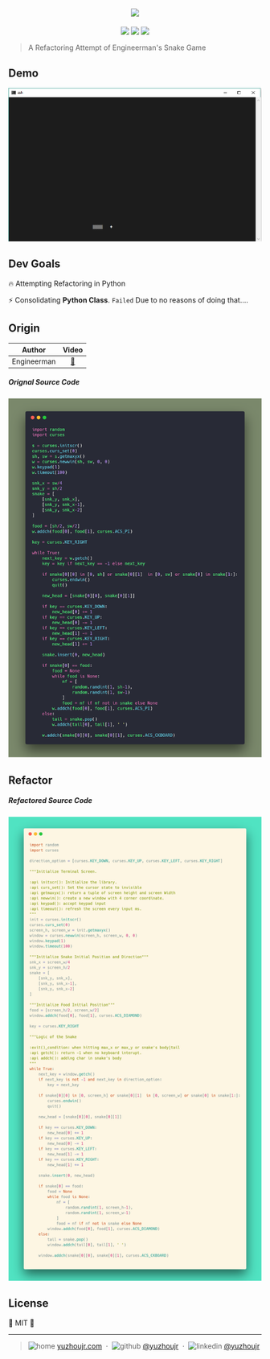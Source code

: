<h3 style="text-align:center;font-weight: 300;" align="center">
  <img src="http://yuzhoujr.com/logo/snake.jpeg" width="250px">
</h3>

<p align="center">
  <img src="https://img.shields.io/badge/license-MIT-yellow.svg?style=flat-square">
  <img src="https://img.shields.io/badge/downloads-0k-yellow.svg?style=flat-square">
  <img src="https://img.shields.io/badge/build-passing-yellow.svg?style=flat-square">
</p>


> A Refactoring Attempt of Engineerman's Snake Game

## Demo
![](docs/snake.png)

## Dev Goals

🔥 Attempting Refactoring in Python

⚡ Consolidating **Python Class**. `Failed` Due to no reasons of doing that....

<!-- 🍇 🍈 🍉 🍊 🍋 🍌 🍍 🍎 🍏 🍐 🍑 🍒 🍓 🥝 🍅 🥥 -->
## Origin
| Author          |   Video |
| ------------- |:-------------:|
| Engineerman     | [🍉](https://www.youtube.com/watch?v=rbasThWVb-c&t=9s)|

##### Orignal Source Code
![](docs/carbon/original.png)

## Refactor
##### Refactored Source Code
![](docs/carbon/comment.png)

## License

🌱 MIT 🌱

---
> ![home](http://yuzhoujr.com/emoji/home.svg) [yuzhoujr.com](http://www.yuzhoujr.com) &nbsp;&middot;&nbsp;
> ![github](http://yuzhoujr.com/emoji/github.svg)  [@yuzhoujr](https://github.com/yuzhoujr) &nbsp;&middot;&nbsp;
> ![linkedin](http://yuzhoujr.com/emoji/linkedin.svg)  [@yuzhoujr](https://linkedin.com/in/yuzhoujr)

